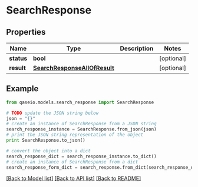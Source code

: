 # SearchResponse


## Properties

Name | Type | Description | Notes
------------ | ------------- | ------------- | -------------
**status** | **bool** |  | [optional] 
**result** | [**SearchResponseAllOfResult**](SearchResponseAllOfResult.md) |  | [optional] 

## Example

```python
from qaseio.models.search_response import SearchResponse

# TODO update the JSON string below
json = "{}"
# create an instance of SearchResponse from a JSON string
search_response_instance = SearchResponse.from_json(json)
# print the JSON string representation of the object
print SearchResponse.to_json()

# convert the object into a dict
search_response_dict = search_response_instance.to_dict()
# create an instance of SearchResponse from a dict
search_response_form_dict = search_response.from_dict(search_response_dict)
```
[[Back to Model list]](../README.md#documentation-for-models) [[Back to API list]](../README.md#documentation-for-api-endpoints) [[Back to README]](../README.md)


